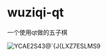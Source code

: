 # wuziqi-qt
一个使用qt做的五子棋

![YCAE2S43@`{J{LXZ7ESLMS9](https://user-images.githubusercontent.com/22315321/113484624-de1b1e80-94db-11eb-8a99-537df452c807.png)
